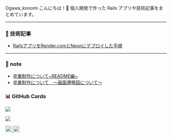 Ogawa_konomi
こんにちは！👋
個人開発で作った Rails アプリや技術記事をまとめています。

---


### 📝 技術記事
- [RailsアプリをRender.comとNeonにデプロイした手順](https://qiita.com/xxxx/items/xxxxxx)


---


### 📝 note
- [卒業制作について~README編~](https://note.com/proper_koxrtx/n/n01b649292729?from=notice)
- [卒業制作について　〜画面遷移図について〜](https://note.com/proper_koxrtx/n/na011eb4ef22c)

### 📊 GitHub Cards

![](https://github-profile-summary-cards.vercel.app/api/cards/repos-per-language?username=koxrtx&theme=tokyonight)

![](https://github-profile-summary-cards.vercel.app/api/cards/stats?username=koxrtx&theme=tokyonight)


<p align="left">
  <!-- GitHub プロフィールビュー数 -->
  <a href="https://github.com/koxrtx">
  <img height="20" src="https://komarev.com/ghpvc/?username=koxrtx&color=yellow" />
  </a>
  <!-- Qiita 投稿数 -->
<a href="http://qiita.com/koxrtx">
  <img height="20" src="https://qiita-badge.apiapi.app/s/koxrtx/posts.svg?style=flat&color=brightgreen" />
</a>
</p>
